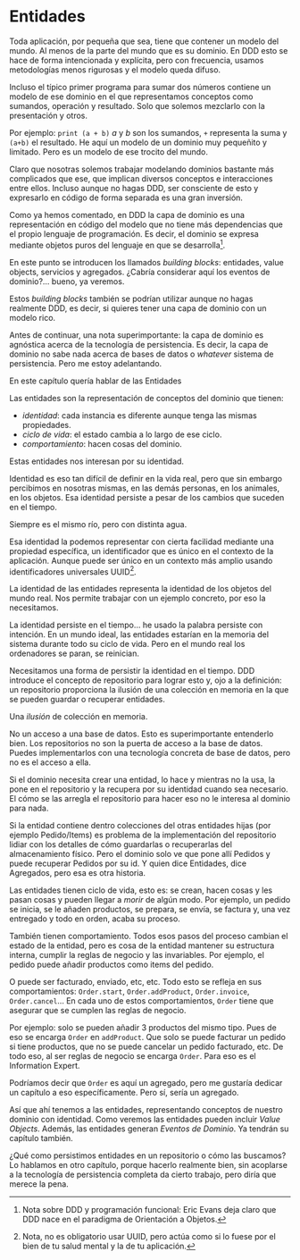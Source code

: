 # Entidades

Toda aplicación, por pequeña que sea, tiene que contener un modelo del mundo. Al menos de la parte del mundo que es su dominio. En DDD esto se hace de forma intencionada y explícita, pero con frecuencia, usamos metodologías menos rigurosas y el modelo queda difuso.

Incluso el típico primer programa para sumar dos números contiene un modelo de ese dominio en el que representamos conceptos como sumandos, operación y resultado. Solo que solemos mezclarlo con la presentación y otros.

Por ejemplo: `print (a + b)` _a_ y _b_ son los sumandos, `+` representa la suma y `(a+b)` el resultado. He aquí un modelo de un dominio muy pequeñito y limitado. Pero es un modelo de ese trocito del mundo.

Claro que nosotras solemos trabajar modelando dominios bastante más complicados que ese, que implican diversos conceptos e interacciones entre ellos. Incluso aunque no hagas DDD, ser consciente de esto y expresarlo en código de forma separada es una gran inversión.

Como ya hemos comentado, en DDD la capa de dominio es una representación en código del modelo que no tiene más dependencias que el propio lenguaje de programación. Es decir, el dominio se expresa mediante objetos puros del lenguaje en que se desarrolla[^ddd-functional].

[^ddd-functional]: Nota sobre DDD y programación funcional: Eric Evans deja claro que DDD nace en el paradigma de Orientación a Objetos.

En este punto se introducen los llamados _building blocks_: entidades, value objects, servicios y agregados. ¿Cabría considerar aquí los eventos de dominio?… bueno, ya veremos.

Estos _building blocks_ también se podrían utilizar aunque no hagas realmente DDD, es decir, si quieres tener una capa de dominio con un modelo rico.

Antes de continuar, una nota superimportante: la capa de dominio es agnóstica acerca de la tecnología de persistencia. Es decir, la capa de dominio no sabe nada acerca de bases de datos o _whatever_ sistema de persistencia. Pero me estoy adelantando.

En este capítulo quería hablar de las Entidades

Las entidades son la representación de conceptos del dominio que tienen:

* _identidad_: cada instancia es diferente aunque tenga las mismas propiedades.
* _ciclo de vida_: el estado cambia a lo largo de ese ciclo.
* _comportamiento_: hacen cosas del dominio.

Estas entidades nos interesan por su identidad.

Identidad es eso tan difícil de definir en la vida real, pero que sin embargo percibimos en nosotras mismas, en las demás personas, en los animales, en los objetos. Esa identidad persiste a pesar de los cambios que suceden en el tiempo.

Siempre es el mismo río, pero con distinta agua.

Esa identidad la podemos representar con cierta facilidad mediante una propiedad específica, un identificador que es único en el contexto de la aplicación. Aunque puede ser único en un contexto más amplio usando identificadores universales UUID[^uuid].

[^uuid]: Nota, no es obligatorio usar UUID, pero actúa como si lo fuese por el bien de tu salud mental y la de tu aplicación.

La identidad de las entidades representa la identidad de los objetos del mundo real. Nos permite trabajar con un ejemplo concreto, por eso la necesitamos.

La identidad persiste en el tiempo… he usado la palabra persiste con intención. En un mundo ideal, las entidades estarían en la memoria del sistema durante todo su ciclo de vida. Pero en el mundo real los ordenadores se paran, se reinician.

Necesitamos una forma de persistir la identidad en el tiempo. DDD introduce el concepto de repositorio para lograr esto y, ojo a la definición: un repositorio proporciona la ilusión de una colección en memoria en la que se pueden guardar o recuperar entidades.

Una _ilusión_ de colección en memoria.

No un acceso a una base de datos. Esto es superimportante entenderlo bien. Los repositorios no son la puerta de acceso a la base de datos. Puedes implementarlos con una tecnología concreta de base de datos, pero no es el acceso a ella.

Si el dominio necesita crear una entidad, lo hace y mientras no la usa, la pone en el repositorio y la recupera por su identidad cuando sea necesario. El cómo se las arregla el repositorio para hacer eso no le interesa al dominio para nada.

Si la entidad contiene dentro colecciones del otras entidades hijas (por ejemplo Pedido/Items) es problema de la implementación del repositorio lidiar con los detalles de cómo guardarlas o recuperarlas del almacenamiento físico. Pero el dominio solo ve que pone allí Pedidos y puede recuperar Pedidos por su id. Y quien dice Entidades, dice Agregados, pero esa es otra historia.

Las entidades tienen ciclo de vida, esto es: se crean, hacen cosas y les pasan cosas y pueden llegar a _morir_ de algún modo. Por ejemplo, un pedido se inicia, se le añaden productos, se prepara, se envía, se factura y, una vez entregado y todo en orden, acaba su proceso.

También tienen comportamiento. Todos esos pasos del proceso cambian el estado de la entidad, pero es cosa de la entidad mantener su estructura interna, cumplir la reglas de negocio y las invariables. Por ejemplo, el pedido puede añadir productos como items del pedido.

O puede ser facturado, enviado, etc, etc. Todo esto se refleja en sus comportamientos: `Order.start`, `Order.addProduct`, `Order.invoice`, `Order.cancel`… En cada uno de estos comportamientos, `Order` tiene que asegurar que se cumplen las reglas de negocio.

Por ejemplo: solo se pueden añadir 3 productos del mismo tipo. Pues de eso se encarga `Order` en `addProduct`. Que solo se puede facturar un pedido si tiene productos, que no se puede cancelar un pedido facturado, etc. De todo eso, al ser reglas de negocio se encarga `Order`. Para eso es el Information Expert.

Podríamos decir que `Order` es aquí un agregado, pero me gustaría dedicar un capítulo a eso específicamente. Pero sí, sería un agregado.

Así que ahí tenemos a las entidades, representando conceptos de nuestro dominio con identidad. Como veremos las entidades pueden incluir _Value Objects_. Además, las entidades generan _Eventos de Dominio_. Ya tendrán su capítulo también.

¿Qué como persistimos entidades en un repositorio o cómo las buscamos? Lo hablamos en otro capítulo, porque hacerlo realmente bien, sin acoplarse a la tecnología de persistencia completa da cierto trabajo, pero diría que merece la pena.
